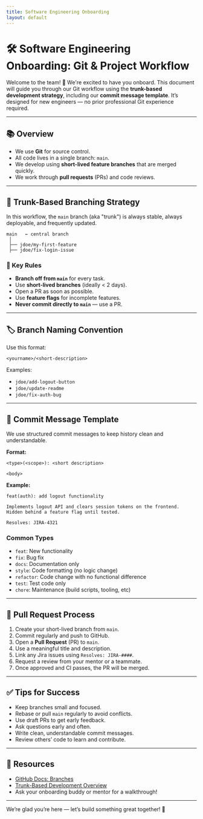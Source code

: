 ```yaml
---
title: Software Engineering Onboarding
layout: default
---
```


# 🛠️ Software Engineering Onboarding: Git & Project Workflow

Welcome to the team! 🎉 We're excited to have you onboard. This document will guide you through our Git workflow using the **trunk-based development strategy**, including our **commit message template**. It’s designed for new engineers — no prior professional Git experience required.

---

## 📚 Overview

- We use **Git** for source control.
- All code lives in a single branch: `main`.
- We develop using **short-lived feature branches** that are merged quickly.
- We work through **pull requests** (PRs) and code reviews.

---

## 🌳 Trunk-Based Branching Strategy

In this workflow, the `main` branch (aka "trunk") is always stable, always deployable, and frequently updated.

```
main   ← central branch
 │
 ├── jdoe/my-first-feature
 ├── jdoe/fix-login-issue
```

### 🔑 Key Rules

- **Branch off from `main`** for every task.
- Use **short-lived branches** (ideally < 2 days).
- Open a PR as soon as possible.
- Use **feature flags** for incomplete features.
- **Never commit directly to `main`** — use a PR.

---

## 🏷️ Branch Naming Convention

Use this format:

```
<yourname>/<short-description>
```

Examples:
- `jdoe/add-logout-button`
- `jdoe/update-readme`
- `jdoe/fix-auth-bug`

---

## 📝 Commit Message Template

We use structured commit messages to keep history clean and understandable.

**Format:**

```
<type>(<scope>): <short description>

<body>
```

**Example:**

```
feat(auth): add logout functionality

Implements logout API and clears session tokens on the frontend.
Hidden behind a feature flag until tested.

Resolves: JIRA-4321
```

### Common Types

- `feat`: New functionality
- `fix`: Bug fix
- `docs`: Documentation only
- `style`: Code formatting (no logic change)
- `refactor`: Code change with no functional difference
- `test`: Test code only
- `chore`: Maintenance (build scripts, tooling, etc)

---

## 🔁 Pull Request Process

1. Create your short-lived branch from `main`.
2. Commit regularly and push to GitHub.
3. Open a **Pull Request** (PR) to `main`.
4. Use a meaningful title and description.
5. Link any Jira issues using `Resolves: JIRA-####`.
6. Request a review from your mentor or a teammate.
7. Once approved and CI passes, the PR will be merged.

---

## ✅ Tips for Success

- Keep branches small and focused.
- Rebase or pull `main` regularly to avoid conflicts.
- Use draft PRs to get early feedback.
- Ask questions early and often.
- Write clean, understandable commit messages.
- Review others’ code to learn and contribute.

---

## 📎 Resources

- [GitHub Docs: Branches](https://docs.github.com/en/get-started/quickstart/github-flow)
- [Trunk-Based Development Overview](https://trunkbaseddevelopment.com/)
- Ask your onboarding buddy or mentor for a walkthrough!

---

We’re glad you’re here — let’s build something great together! 🚀
